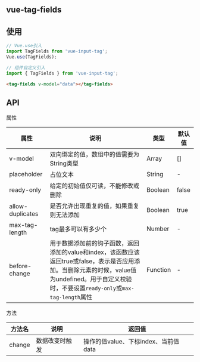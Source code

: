 ## vue-tag-fields

## 使用
```js
// Vue.use引入
import TagFields from 'vue-input-tag';
Vue.use(TagFields);

// 组件自定义引入
import { TagFields } from 'vue-input-tag';
```
```html
<tag-fields v-model="data"></tag-fields>
```

## API

属性  
  
|属性|说明|类型|默认值|  
|---|--|--|--|
|v-model|双向绑定的值，数组中的值需要为String类型|Array|[]|
|placeholder|占位文本|String|-|
|ready-only|给定的初始值仅可读，不能修改或删除|Boolean|false|
|allow-duplicates|是否允许出现重复的值，如果重复则无法添加|Boolean|true|
|max-tag-length|tag最多可以有多少个|Number|-
|before-change|用于数据添加前的钩子函数，返回添加的value和index，该函数应该返回true或false，表示是否应用添加。当删除元素的时候，value值为undefined。用于自定义校验时，不要设置``ready-only``或``max-tag-length``属性|Function|-|  


方法 

|方法名|说明|返回值|
|--|--|--|
|change|数据改变时触发|操作的值value、下标index、当前值data|  
